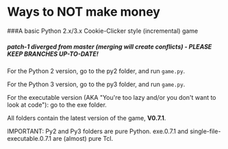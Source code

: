 # Ways to NOT make money
###A basic Python 2.x/3.x Cookie-Clicker style (incremental) game
##### patch-1 diverged from master (merging will create conflicts) - PLEASE KEEP BRANCHES UP-TO-DATE!

For the Python 2 version, go to the py2 folder, and run `game.py`.

For the Python 3 version, go to the py3 folder, and run `game.py`.

For the executable version (AKA "You're too lazy and/or you don't want to look at code"): go to the exe folder.

All folders contain the latest version of the game, **V0.7.1**.

IMPORTANT: Py2 and Py3 folders are pure Python. exe.0.7.1 and single-file-executable.0.7.1 are (almost) pure Tcl.
